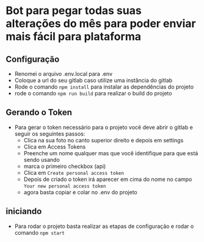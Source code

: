 # Bot para pegar todas suas alterações do mês para poder enviar mais fácil para plataforma

## Configuração
- Renomei o arquivo .env.local para .env 
- Coloque a url do seu gitlab caso utilize uma instância do gitlab
- Rode o comando `npm install` para instalar as dependências do projeto
- rode o comando `npm run build` para realizar o build do projeto

## Gerando o Token
- Para gerar o token necessário para o projeto você deve abrir o gitlab e seguir os seguintes passos:
  - Clica na sua foto no canto superior direito e depois em settings
  - Clica em Access Tokens
  - Preenche um nome qualquer mas que você identifique para que está sendo usando
  - marca o primeiro checkbox (api)
  - Clica em `Create personal access token`
  - Depois de criado o token irá aparecer em cima do nome no campo `Your new personal access token`
  - agora basta copiar e colar no .env do projeto

## iniciando
- Para rodar o projeto basta realizar as etapas de configuração e rodar o comando `npm start`